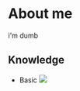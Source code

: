 # About me
i'm dumb
## Knowledge

- Basic
  <img src="https://img.shields.io/badge/Python-FFD43B?style=for-the-badge&logo=python&logoColor=blue" />

